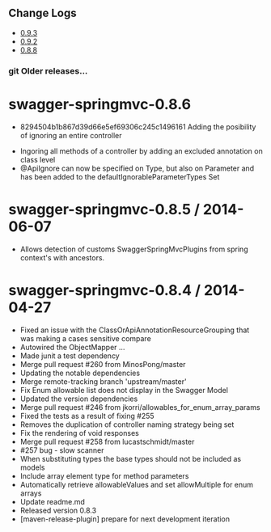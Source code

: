 ## Change Logs

- [0.9.3](https://github.com/martypitt/swagger-springmvc/issues?q=milestone%3A0.9.3) 
- [0.9.2](https://github.com/martypitt/swagger-springmvc/issues?q=milestone%3A0.9.2)
- [0.8.8](https://github.com/martypitt/swagger-springmvc/issues?q=milestone%3A0.8.8)

### git Older releases...

swagger-springmvc-0.8.6
===========================================
 * 8294504b1b867d39d66e5ef69306c245c1496161
Adding the posibility of ignoring an entire controller
 - Ingoring all methods of a controller by adding an excluded annotation
    on class level
 - @ApiIgnore can now be specified on Type, but also on Parameter and has
   been added to the defaultIgnorableParameterTypes Set

swagger-springmvc-0.8.5 / 2014-06-07
===========================================
 * Allows detection of customs SwaggerSpringMvcPlugins from spring context's with ancestors.

swagger-springmvc-0.8.4 / 2014-04-27
===========================================

 * Fixed an issue with the ClassOrApiAnnotationResourceGrouping that was making a cases sensitive compare
 * Autowired the ObjectMapper ...
 * Made junit a test dependency
 * Merge pull request #260 from MinosPong/master
 * Updating the notable dependencies
 * Merge remote-tracking branch 'upstream/master'
 * Fix Enum allowable list does not display in the Swagger Model
 * Updated the version dependencies
 * Merge pull request #246 from jkorri/allowables_for_enum_array_params
 * Fixed the tests as a result of fixing #255
 * Removes the duplication of controller naming strategy being set
 * Fix the rendering of void responses
 * Merge pull request #258 from lucastschmidt/master
 * #257 bug - slow scanner
 * When substituting types the base types should not be included as models
 * Include array element type for method parameters
 * Automatically retrieve allowableValues and set allowMultiple for enum arrays
 * Update readme.md
 * Released version 0.8.3
 * [maven-release-plugin] prepare for next development iteration

